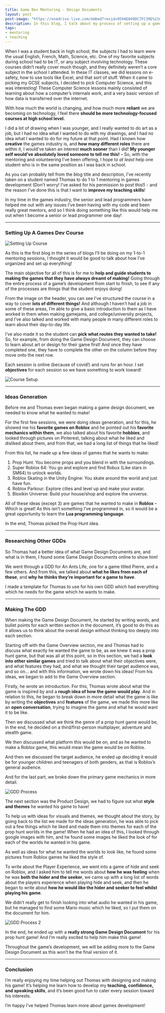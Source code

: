 ```yaml
---
title: Game Dev Mentoring - Design Documents
layout: post
post-image: "https://onedrive.live.com/embed?resid=9594E849DC7FC39E%2161098&authkey=%21ACXxT73s6vzH56g&width=1920&height=1634"
description: In this blog, I talk about my process of setting up a games development course for a student I've began mentoring 1 to 1, and the process of helping him make a design document for a game which he wants to make.
tags:
- mentoring
- teaching
---
```


When I was a student back in high school, the subjects I had to learn were the usual English, French, Math, Science, etc.
One of my favorite subjects during school had to be IT, or any subject involving technology. These courses didn’t really cover much though, and they definitely weren’t a core subject in the school I attended.
In these IT classes, we did lessons on e-safety, how to use tools like Excel, and that sort of stuff.
When it came to picking my GCSE subjects, I decided to pick Computer Science, and this was interesting! These Computer Science lessons mainly consisted of learning about how a computer’s internals work, and a very basic version of how data is transferred over the internet.

With how much the world is changing, and how much more **reliant** we are becoming on technology, I feel there **should be more technology-focused courses at high school level.**

I did a lot of drawing when I was younger, and I really wanted to do art as a job, but I had no idea what I wanted to do with my drawings, and I had no idea what I wanted to do for my future at that point.
Had I known how **creative** the games industry is, and **how many different roles** there are within it, I would’ve taken an interest **much sooner** than I did!
**My younger self would’ve absolutely loved someone to tell me this!** – So, with the mentoring and volunteering I’ve been offering, I hope to *at least* help one student who is in the same position as I was back in school.

As you can probably tell from the blog title and description, I’ve recently taken on a student named Thomas to do 1 to 1 mentoring in games development (Don't worry! I've asked for his permission to post this!) - and the reason I’ve done this is that I want to **improve my teaching skills**!

In my time in the games industry, the senior and lead programmers have helped me out with any issues I’ve been having with my code and been really great mentors, and so I think doing something like this would help me out when I become a senior or lead programmer one day!

---

### Setting Up A Games Dev Course

![Setting Up Course](https://onedrive.live.com/embed?resid=9594E849DC7FC39E%2161090&authkey=%21APAS6zSJe--9U_U&width=1600&height=645)

As this is the first blog in the series of blogs I’ll be doing on my 1-to-1 mentoring sessions, I thought it would be good to talk about how I’ve organized and set up everything!

The main objective for all of this is for me to **help and guide students to making the games that they have always dreamt of making!** Going through the entire process of a game’s development from start to finish, to see if any of the processes are things that the student enjoys doing!

From the image on the header, you can see I’ve structured the course in a way to cover **lots of different things!** And although I haven’t had a job in some of these areas, I’m able to give a basic introduction to them as I have worked in them when making gamejams, and college/university projects, and I’ve also talked and worked with many people in many different roles to learn about their day-to-day life.

I’ve also made it so the student can **pick what routes they wanted to take!** So, for example, from doing the Game Design Document, they can choose to learn about art or design for their game first! And once they have completed one, they have to complete the other on the column before they move onto the next row.

Each session is online (because of covid!) and runs for an hour. I set **objectives** for each session so we have something to work toward!

![Course Setup](https://onedrive.live.com/embed?resid=9594E849DC7FC39E%2161114&authkey=%21AERzlAW1gSDZ074&width=1024)

---

### Ideas Generation

Before me and Thomas even began making a game design document, we needed to know what he wanted to make!

For the first few sessions, we were doing ideas generation, and for this, he showed me his **favorite games on Roblox** and he pointed out his **favorite mechanics within them**, we also talked about his favorite **hobbies**, and looked through pictures on Pinterest, talking about what he liked and disliked about them, and from that, we had a long list of things that he liked!

From this list, he made up a few ideas of games that he wants to make:
1. Prop Hunt: You become props and you blend in with the surroundings.
2. Super Roblox 64: You go and explore and find Robux (Like stars in SM64) to unlock worlds.
3. Roblox Skating in the Unity Engine: You skate around the world and just have fun.
4. Roblox Parkour: Explore cities and level up and make your avatar.
5. Bloxikin Universe: Build your house/shop and explore the universe.

All of these ideas (except 3) are games that he wanted to make in **Roblox** – Which is great! As this isn’t something I’ve programmed in, so it would be a great opportunity to learn the **Lua programming language**.

In the end, Thomas picked the Prop Hunt idea.

---

### Researching Other GDDs

So Thomas had a better idea of what Game Design Documents are, and what is in them, I found some Game Design Documents online to show him!

We went through a GDD for An Ants Life, one for a game titled Pierre, and a few others. And from this, we talked about **what he likes from each of these**, and **why he thinks they’re important for a game to have**.

I made a template for Thomas to use for his own GDD which had everything which he needs for the game which he wants to make.

---

### Making The GDD

When making the Game Design Document, he started by writing words, and bullet points for each written section in the document, it’s good to do this as it allows us to think about the overall design without thinking too deeply into each section.

Starting off with the Game Overview section, me and Thomas had to discuss what exactly he wanted the game to be, as we knew it was a prop hunt game, but that was all at this point, so in this section, we had a **look into other similar games** and tried to talk about what their objectives were, and what features they had, and what we thought their target audience was, and so on… and with this information, we wrote down his ideas!
From his ideas, we began to add to the Game Overview section.

Firstly, he wrote an introduction. For this, Thomas wrote about what the game is inspired by and a **rough idea of how the game would play**. And in relation to this, he began to break down in more detail what the game is like by writing the **objectives** and **features** of the game, we made this more like an **open conversation**, trying to imagine the game and what he would want it to be like.

Then we discussed what we think the genre of a prop hunt game would be, in the end, he decided on a third/first-person multiplayer, adventure and stealth game.

We then discussed what platform this would be on, and as he wanted to make a Roblox game, this would mean the game would be on Roblox.

And then we discussed the target audience, he ended up deciding it would be for younger children and teenagers of both genders, as that is Roblox’s general audience.

And for the last part, we broke down the primary game mechanics in more detail.

![GDD Process](https://onedrive.live.com/embed?resid=9594E849DC7FC39E%2161115&authkey=%21AKufo5IseE97B6U&width=1024)

The next section was the Product Design, we had to figure out what **style and themes** he wanted his game to have!

To help us with ideas for visuals and themes, we thought about the story, by going back to the list we made for the ideas generation, he was able to pick out a few things which he liked and made them into themes for each of the prop hunt worlds in the game!
When he had an idea of this, I looked through google images with him, and he found some images he liked the look of for each of the worlds he wanted in his game.

As well as ideas for what he wanted the worlds to look like, he found some pictures from Roblox games he liked the style of.

To write about the Player Experience, we went into a game of hide and seek on Roblox, and I asked him to tell me words about **how he was feeling** when he was **both the hider and the seeker**, we came up with a long list of words about the players experience when playing hide and seek, and then he began to write about **how he would like the hider and seeker to feel whilst playing his game**.

We didn’t really get to finish looking into what audio he wanted in his game, but he managed to find some Mario music which he liked, so I put them on the document for him.

![GDD Process 2](https://onedrive.live.com/embed?resid=9594E849DC7FC39E%2161116&authkey=%21AD2j5i3UawfZwII&width=1024)

In the end, he ended up with a **really strong Game Design Document** for his prop hunt game! And I’m really excited to help him make this game!

Throughout the game’s development, we will be adding more to the Game Design Document as this won’t be the final version of it.

---

### Conclusion

I’m really enjoying my time helping out Thomas with designing and making his game! It’s helping me learn how to develop my **teaching, confidence, and speaking skills**, and it’s been good fun to cater every session toward his interests.

I’m happy I’ve helped Thomas learn more about games development!